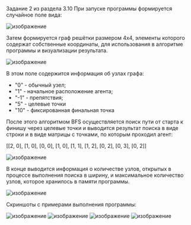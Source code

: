 Задание 2 из раздела 3.10
При запуске программы формируется случайное поле вида:

![изображение](https://user-images.githubusercontent.com/61916463/198888701-f49eb288-a3fa-40b5-a91a-3ebcf11c26cd.png)

Затем формируется граф решётки размером 4х4, элементы которого содержат собственные координаты, для использования в алгоритме программы и визуализации результата.

![изображение](https://user-images.githubusercontent.com/61916463/198889764-391ffcf2-4e43-4796-a860-4977afdf30ad.png)

В этом поле содержится информация об узлах графа:
- "0" - обычный узел;
- "1" - начальное расположение агента;
- "-1" - препятствия;
- "5" - целевые точки
- "10" - фиксированная финальная точка

После этого алгоритмом BFS осуществляется поиск пути от старта к финишу через целевые точки и выводится результат поиска в виде строки и в виде матрицы с точками, по которым проходил агент:

[[2, 0], [1, 0], [0, 0], [1, 0], [1, 1], [1, 2], [0, 2], [0, 3], [0, 2]]

![изображение](https://user-images.githubusercontent.com/61916463/198890263-e41f38e7-c374-4975-a2f0-d507a1fffdc3.png)

В конце выводится информация о количестве узлов, открытых в процессе выполнения поиска в ширину, и максимальное количество узлов, которое хранилось в памяти программы.

![изображение](https://user-images.githubusercontent.com/61916463/198890487-af2bfeff-5ca0-471e-9954-c3a5cca2163f.png)

Скриншоты с примерами выполнения программы:

![изображение](https://user-images.githubusercontent.com/61916463/198890559-f7f366ad-20df-49f4-8806-fc66244531c2.png)
![изображение](https://user-images.githubusercontent.com/61916463/198890582-3ff3aec0-8662-4f69-a45b-8fe4a7258660.png)
![изображение](https://user-images.githubusercontent.com/61916463/198890654-97f69c1b-eea7-43de-bbbe-63727ef83549.png)
![изображение](https://user-images.githubusercontent.com/61916463/198890667-87dc1692-2d91-4191-ae15-6288827bb8a4.png)
